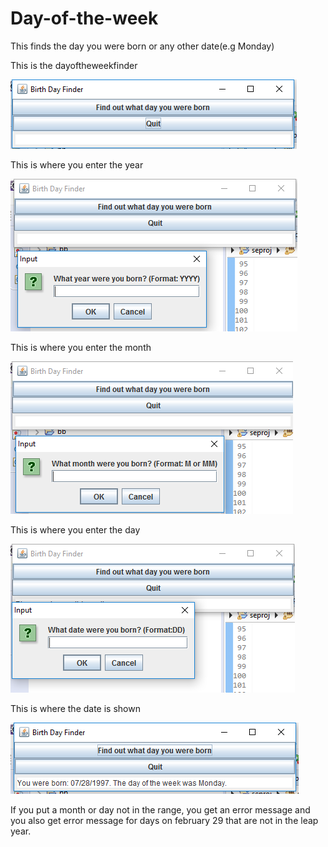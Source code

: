 # Day-of-the-week
This finds the day you were born or any other date(e.g Monday)

This is the dayoftheweekfinder

![Screenshot](birthdatefinder.PNG)


This is where you enter the year

![Screenshot](year.PNG)


This is where you enter the month

![Screenshot](month.PNG)


This is where you enter the day

![Screenshot](day.PNG)


This is where the date is shown

![Screenshot](date.PNG)


If you put a month or day not in the range, you get an error message and you also get error message for days on february 29 that are not in the leap year.

